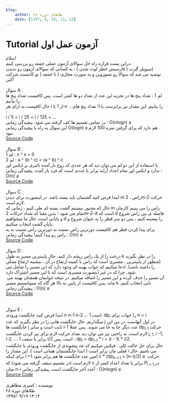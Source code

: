```yaml
---
blog:
    author: طلاهای دوره ۲۸
    date: [1397, 9, 19, 13, 12]
---
```

# Tutorial آزمون عمل اول

<div class="cnt">
سلام!<div>دراین پست قراره راه حل سوالای آزمون عملی جمعه رو بررسی کینم.</div>
<div>اِسپویلِر آلِرت ( فارسیش خطر لوث شدن ) : به کسانی که سوالای آزمون رو ندیدن توصیه می شه که سوالا رو نسوزونن و به صورت مجازی ( تا جمعه ) تو کانتست شرکت کنن!</div>
<div></div>
<div><br/></div>
<div>سوال A :</div>
<div>لم 1 : تعداد پنج ها در تجزیه این عدد از تعداد دو ها کمتر است. پس کافیست تعداد پنج ها را بیابیم.</div>
<div>حال کافیست به ازای هر i از 1 تا n  ، تعداد پنج های !i را بیابیم. این مقدار نیز برابرست با :</div>
<div>i / 5 + i / 25 + i / 125 + ...</div>
<div>
در تمامی تقسیم ها کف گرفته می شود. پیچیدگی زمانی : O(nlogn) a
</div>
<div>
این سوال یه راه با پیچیدگی زمانی O(logn) a هم دارد که برای گرفتن نمره 100 لازم نبود.
</div>
<div><a href="https://ideone.com/A4RJCy">Source Code</a></div>
<div><br/></div>
<div>سوال B :</div>
<div>لم 1 : x ^ x = 0</div>
<div>لم 2 : a ^ (b ^ c) = (a ^ b) ^ c</div>
<div>
با استفاده از این دو لم می توان دید که هر عددی که زوج بار آمده تاثیری بر ایکس اور ندارد و ایکس اور تمام اعداد آرایه برابر با عددی است که فرد بار آمده. پیچیدگی زمانی : O(n) a
</div>
<div><a href="https://ideone.com/7lmhj0">Source Code</a></div>
<div><br/></div>
<div>سوال C :</div>
<div>ابتدا فرض کنید گشتمان باید بسته باشد. در اینصورت برای دیدن m راس ، 2m-2 حرکت لازم است.</div>
<div>حال که مجبور نیستیم گشت بسته ای طی کنیم ، زمانی که m راس را می بینیم کارمان تمام می شود ؛ بدین معنا که تعداد حرکات 2m-2-d است که d فاصله ی بین راس شروع و پایانی است. حال ما میخواهیم d را بیشینه کنیم ، پس دو سر قطر را به عنوان شروع و پایان گشت انتخاب میکنیم.</div>
<div>
برای پیدا کردن قطر هم کافیست دورترین راس نسبت به دورترین راس نسبت به یه راس رو پیدا کنیم! پیچیدگی زمانی : O(n) a
</div>
<div><a href="https://ideone.com/54mZiD">Source Code</a></div>
<div><br/></div>
<div>سوال D :</div>
<div>درخت را از یک راس ریشه دار کنید. حال پایینترین مسیر به طول k را در نظر بگیرید (منظور از پایینترین ، مسیری است که راس با کمینه ارتفاع در آن ، بیشینه ارتفاع ممکن را داشته باشد). ادعا میکنیم که جواب بهینه ای وجود دارد که این مسیر را شامل می شود. چرا که در غیر اینضورت مسیری است که با این مسیر اشتراک دارد.</div>
<div>
آن مسیر را حذف کرده و این مسیر را اضافه میکنیم. در نتیجه جوابمان همچنان بهینه می  ماند. پس کافیست از پایین به بالا هر گاه که میتوانستیم مسیر k تایی انتخاب کنیم. پیچیدگی زمانی : O(n) a
</div>
<div><a href="https://ideone.com/UMv9d6">Source Code</a></div>
<div><br/></div>
<div><br/></div>
<div>سوال E :</div>
<div>
ابتدا فرض کنید جایگشت ورودی n n-1 n-2 ... 1 است. dp<sub>i</sub> را جواب برای n = i میگداریم. حال جایگشت هایی را در نظر بگیرید که عدد j در اول آنهاست. در بین این جایگشت ها j ثابت است و سایر i-1 عدد دیگر جا به جا می شوند. پس عملا dp<sub>i-1 </sub>حرکت لازم است. به راحتی نیز می توان دید تعداد حرکت لازم برای تیز کردن جایگشت j, i, i -1, i-2, ... 1 برابر با سقف i/2 است. پس : dp<sub>i</sub> = dp<sub>i-1</sub> * i + (i - 1) * i/2.
</div>
<div>
حال برای حل حالت کلی : فیکس میکنیم که چه پیشوندی از جایگشت ورودی با جایگشت فعلی مان برابر است ( ابتدا جایگشتمان همانی است ). این مقدار را i می نامیم. حال برای اینکه i +1 امین عدد جایگشت ها هم برابر شود c * (dp<sub>n-i-1</sub> + (n-i)/2) a  حرکت لازم است (در تقسیم سقف گرفته می شود) که c برابر با تعداد اعداد کمتر از P<sub>i + 1 </sub>در میان n-i آعدد آخر جایگشت است. پیچیدگی زمانی : O(nlogn) a
</div>
<div><a href="https://ideone.com/joaX0H">Source Code</a></div>
<div><br/></div>
<div>نویسنده : کسری مظاهری</div>
</div>

<div class="blog-info">
    <div class="blog-author">طلاهای دوره ۲۸</div>
    <div class="blog-date">۱۳۹۷/۰۹/۱۹ ۱۳:۱۲</div>
</div>

